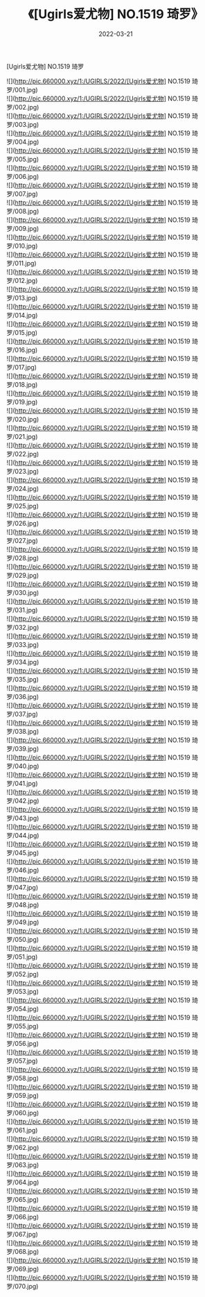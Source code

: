 ﻿---
layout: post
title:  《[Ugirls爱尤物] NO.1519 琦罗》
date:   2022-03-21
img: http://pic.660000.xyz/1:/UGIRLS/2022/[Ugirls爱尤物] NO.1519 琦罗/000.jpg
categories: [美女, 清纯, 唯美]
---

[Ugirls爱尤物] NO.1519 琦罗

 ![](http://pic.660000.xyz/1:/UGIRLS/2022/[Ugirls爱尤物] NO.1519 琦罗/001.jpg) <br>![](http://pic.660000.xyz/1:/UGIRLS/2022/[Ugirls爱尤物] NO.1519 琦罗/002.jpg) <br>![](http://pic.660000.xyz/1:/UGIRLS/2022/[Ugirls爱尤物] NO.1519 琦罗/003.jpg) <br>![](http://pic.660000.xyz/1:/UGIRLS/2022/[Ugirls爱尤物] NO.1519 琦罗/004.jpg) <br>![](http://pic.660000.xyz/1:/UGIRLS/2022/[Ugirls爱尤物] NO.1519 琦罗/005.jpg) <br>![](http://pic.660000.xyz/1:/UGIRLS/2022/[Ugirls爱尤物] NO.1519 琦罗/006.jpg) <br>![](http://pic.660000.xyz/1:/UGIRLS/2022/[Ugirls爱尤物] NO.1519 琦罗/007.jpg) <br>![](http://pic.660000.xyz/1:/UGIRLS/2022/[Ugirls爱尤物] NO.1519 琦罗/008.jpg) <br>![](http://pic.660000.xyz/1:/UGIRLS/2022/[Ugirls爱尤物] NO.1519 琦罗/009.jpg) <br>![](http://pic.660000.xyz/1:/UGIRLS/2022/[Ugirls爱尤物] NO.1519 琦罗/010.jpg) <br>![](http://pic.660000.xyz/1:/UGIRLS/2022/[Ugirls爱尤物] NO.1519 琦罗/011.jpg) <br>![](http://pic.660000.xyz/1:/UGIRLS/2022/[Ugirls爱尤物] NO.1519 琦罗/012.jpg) <br>![](http://pic.660000.xyz/1:/UGIRLS/2022/[Ugirls爱尤物] NO.1519 琦罗/013.jpg) <br>![](http://pic.660000.xyz/1:/UGIRLS/2022/[Ugirls爱尤物] NO.1519 琦罗/014.jpg) <br>![](http://pic.660000.xyz/1:/UGIRLS/2022/[Ugirls爱尤物] NO.1519 琦罗/015.jpg) <br>![](http://pic.660000.xyz/1:/UGIRLS/2022/[Ugirls爱尤物] NO.1519 琦罗/016.jpg) <br>![](http://pic.660000.xyz/1:/UGIRLS/2022/[Ugirls爱尤物] NO.1519 琦罗/017.jpg) <br>![](http://pic.660000.xyz/1:/UGIRLS/2022/[Ugirls爱尤物] NO.1519 琦罗/018.jpg) <br>![](http://pic.660000.xyz/1:/UGIRLS/2022/[Ugirls爱尤物] NO.1519 琦罗/019.jpg) <br>![](http://pic.660000.xyz/1:/UGIRLS/2022/[Ugirls爱尤物] NO.1519 琦罗/020.jpg) <br>![](http://pic.660000.xyz/1:/UGIRLS/2022/[Ugirls爱尤物] NO.1519 琦罗/021.jpg) <br>![](http://pic.660000.xyz/1:/UGIRLS/2022/[Ugirls爱尤物] NO.1519 琦罗/022.jpg) <br>![](http://pic.660000.xyz/1:/UGIRLS/2022/[Ugirls爱尤物] NO.1519 琦罗/023.jpg) <br>![](http://pic.660000.xyz/1:/UGIRLS/2022/[Ugirls爱尤物] NO.1519 琦罗/024.jpg) <br>![](http://pic.660000.xyz/1:/UGIRLS/2022/[Ugirls爱尤物] NO.1519 琦罗/025.jpg) <br>![](http://pic.660000.xyz/1:/UGIRLS/2022/[Ugirls爱尤物] NO.1519 琦罗/026.jpg) <br>![](http://pic.660000.xyz/1:/UGIRLS/2022/[Ugirls爱尤物] NO.1519 琦罗/027.jpg) <br>![](http://pic.660000.xyz/1:/UGIRLS/2022/[Ugirls爱尤物] NO.1519 琦罗/028.jpg) <br>![](http://pic.660000.xyz/1:/UGIRLS/2022/[Ugirls爱尤物] NO.1519 琦罗/029.jpg) <br>![](http://pic.660000.xyz/1:/UGIRLS/2022/[Ugirls爱尤物] NO.1519 琦罗/030.jpg) <br>![](http://pic.660000.xyz/1:/UGIRLS/2022/[Ugirls爱尤物] NO.1519 琦罗/031.jpg) <br>![](http://pic.660000.xyz/1:/UGIRLS/2022/[Ugirls爱尤物] NO.1519 琦罗/032.jpg) <br>![](http://pic.660000.xyz/1:/UGIRLS/2022/[Ugirls爱尤物] NO.1519 琦罗/033.jpg) <br>![](http://pic.660000.xyz/1:/UGIRLS/2022/[Ugirls爱尤物] NO.1519 琦罗/034.jpg) <br>![](http://pic.660000.xyz/1:/UGIRLS/2022/[Ugirls爱尤物] NO.1519 琦罗/035.jpg) <br>![](http://pic.660000.xyz/1:/UGIRLS/2022/[Ugirls爱尤物] NO.1519 琦罗/036.jpg) <br>![](http://pic.660000.xyz/1:/UGIRLS/2022/[Ugirls爱尤物] NO.1519 琦罗/037.jpg) <br>![](http://pic.660000.xyz/1:/UGIRLS/2022/[Ugirls爱尤物] NO.1519 琦罗/038.jpg) <br>![](http://pic.660000.xyz/1:/UGIRLS/2022/[Ugirls爱尤物] NO.1519 琦罗/039.jpg) <br>![](http://pic.660000.xyz/1:/UGIRLS/2022/[Ugirls爱尤物] NO.1519 琦罗/040.jpg) <br>![](http://pic.660000.xyz/1:/UGIRLS/2022/[Ugirls爱尤物] NO.1519 琦罗/041.jpg) <br>![](http://pic.660000.xyz/1:/UGIRLS/2022/[Ugirls爱尤物] NO.1519 琦罗/042.jpg) <br>![](http://pic.660000.xyz/1:/UGIRLS/2022/[Ugirls爱尤物] NO.1519 琦罗/043.jpg) <br>![](http://pic.660000.xyz/1:/UGIRLS/2022/[Ugirls爱尤物] NO.1519 琦罗/044.jpg) <br>![](http://pic.660000.xyz/1:/UGIRLS/2022/[Ugirls爱尤物] NO.1519 琦罗/045.jpg) <br>![](http://pic.660000.xyz/1:/UGIRLS/2022/[Ugirls爱尤物] NO.1519 琦罗/046.jpg) <br>![](http://pic.660000.xyz/1:/UGIRLS/2022/[Ugirls爱尤物] NO.1519 琦罗/047.jpg) <br>![](http://pic.660000.xyz/1:/UGIRLS/2022/[Ugirls爱尤物] NO.1519 琦罗/048.jpg) <br>![](http://pic.660000.xyz/1:/UGIRLS/2022/[Ugirls爱尤物] NO.1519 琦罗/049.jpg) <br>![](http://pic.660000.xyz/1:/UGIRLS/2022/[Ugirls爱尤物] NO.1519 琦罗/050.jpg) <br>![](http://pic.660000.xyz/1:/UGIRLS/2022/[Ugirls爱尤物] NO.1519 琦罗/051.jpg) <br>![](http://pic.660000.xyz/1:/UGIRLS/2022/[Ugirls爱尤物] NO.1519 琦罗/052.jpg) <br>![](http://pic.660000.xyz/1:/UGIRLS/2022/[Ugirls爱尤物] NO.1519 琦罗/053.jpg) <br>![](http://pic.660000.xyz/1:/UGIRLS/2022/[Ugirls爱尤物] NO.1519 琦罗/054.jpg) <br>![](http://pic.660000.xyz/1:/UGIRLS/2022/[Ugirls爱尤物] NO.1519 琦罗/055.jpg) <br>![](http://pic.660000.xyz/1:/UGIRLS/2022/[Ugirls爱尤物] NO.1519 琦罗/056.jpg) <br>![](http://pic.660000.xyz/1:/UGIRLS/2022/[Ugirls爱尤物] NO.1519 琦罗/057.jpg) <br>![](http://pic.660000.xyz/1:/UGIRLS/2022/[Ugirls爱尤物] NO.1519 琦罗/058.jpg) <br>![](http://pic.660000.xyz/1:/UGIRLS/2022/[Ugirls爱尤物] NO.1519 琦罗/059.jpg) <br>![](http://pic.660000.xyz/1:/UGIRLS/2022/[Ugirls爱尤物] NO.1519 琦罗/060.jpg) <br>![](http://pic.660000.xyz/1:/UGIRLS/2022/[Ugirls爱尤物] NO.1519 琦罗/061.jpg) <br>![](http://pic.660000.xyz/1:/UGIRLS/2022/[Ugirls爱尤物] NO.1519 琦罗/062.jpg) <br>![](http://pic.660000.xyz/1:/UGIRLS/2022/[Ugirls爱尤物] NO.1519 琦罗/063.jpg) <br>![](http://pic.660000.xyz/1:/UGIRLS/2022/[Ugirls爱尤物] NO.1519 琦罗/064.jpg) <br>![](http://pic.660000.xyz/1:/UGIRLS/2022/[Ugirls爱尤物] NO.1519 琦罗/065.jpg) <br>![](http://pic.660000.xyz/1:/UGIRLS/2022/[Ugirls爱尤物] NO.1519 琦罗/066.jpg) <br>![](http://pic.660000.xyz/1:/UGIRLS/2022/[Ugirls爱尤物] NO.1519 琦罗/067.jpg) <br>![](http://pic.660000.xyz/1:/UGIRLS/2022/[Ugirls爱尤物] NO.1519 琦罗/068.jpg) <br>![](http://pic.660000.xyz/1:/UGIRLS/2022/[Ugirls爱尤物] NO.1519 琦罗/069.jpg) <br>![](http://pic.660000.xyz/1:/UGIRLS/2022/[Ugirls爱尤物] NO.1519 琦罗/070.jpg) <br>
